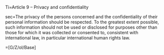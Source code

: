 Ti=Article 9 – Privacy and confidentiality 

sec=The privacy of the persons concerned and the confidentiality of their personal information should be respected. To the greatest extent possible, such information should not be used or disclosed for purposes other than those for which it was collected or consented to, consistent with international law, in particular international human rights law. 

=[G/Z/ol/Base]
